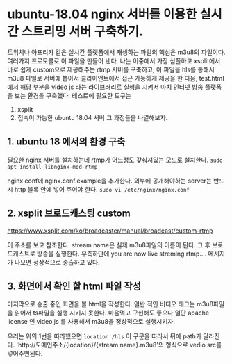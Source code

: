 # ubuntu-18.04 nginx 서버를 이용한 실시간 스트리밍 서버 구축하기.
트위치나 아프리카 같은 실시간 플랫폼에서 재생하는 파일의 핵심은 m3u8의 파일이다.
여러가지 프로토콜로 이 파일을 만들어 낸다. 
나는 이중에서 가장 심플하고 xsplit에서 바로 쉽게 custom으로 제공해주는 rtmp 서버를 구축하고,
이 파일을 hls를 통해서 m3u8 파일로 서버에 뽑아서 클라이언트에서 접근 가능하게 제공을 한 다음,
test.html에서 해당 부분을 video js 라는 라이브러리로 실행을 시켜서 마치 인터넷 방송 플랫폼을 보는 환경을 구축했다.
테스트에 필요한 도구는 
1. xsplit
2. 접속이 가능한 ubuntu 18.04 서버
그 과정들을 나열해보자.

## 1. ubuntu 18 에서의 환경 구축

필요한 nginx 서버를 설치하는데 rtmp가 어느정도 갖춰져있는 모드로 설치한다.
`sudo apt install libnginx-mod-rtmp`

nginx conf에 nginx.conf.example을 추가한다.
외부에 공개해야하는 server는 반드시 http 블록 안에 넣어 주어야 한다.
`sudo vi /etc/nginx/nginx.conf`

## 2. xsplit 브로드캐스팅 custom
https://www.xsplit.com/ko/broadcaster/manual/broadcast/custom-rtmp

이 주소를 보고 참조한다.
stream name은 실제 m3u8파일의 이름이 된다.
그 후 브로드캐스트로 방송을 실행한다.
우측하단에 you are now live streming rtmp.... 메시지가 나오면 정상적으로 송출하고 있다.

## 3. 화면에서 확인 할 html 파일 작성
마지막으로 송출 중인 화면을 볼 html을 작성한다.
일반 적인 비디오 태그는 m3u8파일을 읽어서 ts파일을 실행 시키지 못한다.
마음먹고 구현해도 좋으나 일단 apache license 인 video js 를 사용해서 m3u8을 정상적으로 실행시키자.

우리는 위의 1번을 따라했으면 `location /hls` 이 구문을 따라서 뒤에 path가 달라진다.
'http://도메인주소/{location}/{stream name}.m3u8'의 형식으로 vedio src를 넣어주면된다.






